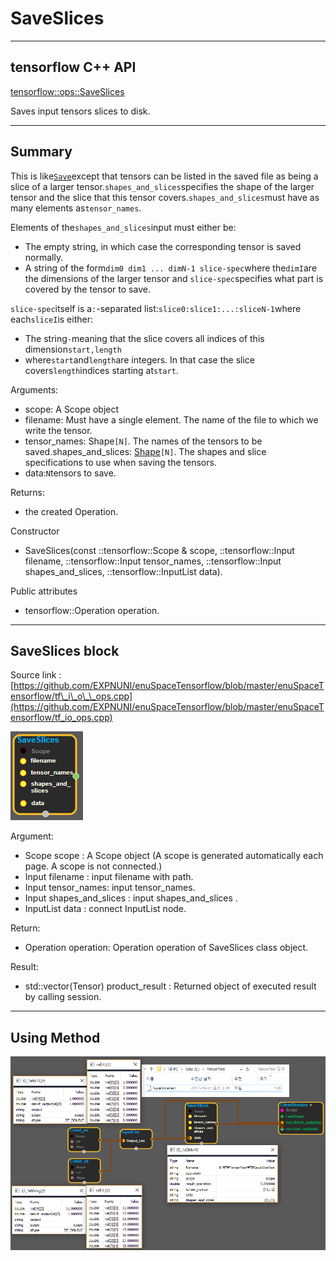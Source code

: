 # SaveSlices

---

## tensorflow C++ API

[tensorflow::ops::SaveSlices](https://www.tensorflow.org/api_docs/cc/class/tensorflow/ops/save-slices)

Saves input tensors slices to disk.

---

## Summary

This is like[`Save`](https://www.tensorflow.org/api_docs/cc/class/tensorflow/ops/save.html#classtensorflow_1_1ops_1_1_save)except that tensors can be listed in the saved file as being a slice of a larger tensor.`shapes_and_slices`specifies the shape of the larger tensor and the slice that this tensor covers.`shapes_and_slices`must have as many elements as`tensor_names`.

Elements of the`shapes_and_slices`input must either be:

* The empty string, in which case the corresponding tensor is saved normally.
* A string of the form`dim0 dim1 ... dimN-1 slice-spec`where the`dimI`are the dimensions of the larger tensor and
  `slice-spec`specifies what part is covered by the tensor to save.

`slice-spec`itself is a`:`-separated list:`slice0:slice1:...:sliceN-1`where each`sliceI`is either:

* The string`-`meaning that the slice covers all indices of this dimension`start,length`
* where`start`and`length`are integers. In that case the slice covers`length`indices starting at`start`.

Arguments:

* scope: A Scope object
* filename: Must have a single element. The name of the file to which we write the tensor.
* tensor\_names: Shape`[N]`. The names of the tensors to be saved.shapes\_and\_slices: [Shape](https://www.tensorflow.org/api_docs/cc/class/tensorflow/ops/shape.html#classtensorflow_1_1ops_1_1_shape)`[N]`. The shapes and slice specifications to use when saving the tensors.
* data:`N`tensors to save.

Returns:

* the created Operation.

Constructor

* SaveSlices\(const ::tensorflow::Scope & scope, ::tensorflow::Input filename, ::tensorflow::Input tensor\_names, ::tensorflow::Input shapes\_and\_slices, ::tensorflow::InputList data\).

Public attributes

* tensorflow::Operation operation.

---

## SaveSlices block

Source link : [https://github.com/EXPNUNI/enuSpaceTensorflow/blob/master/enuSpaceTensorflow/tf\_i\_o\_\_ops.cpp](https://github.com/EXPNUNI/enuSpaceTensorflow/blob/master/enuSpaceTensorflow/tf_io_ops.cpp)

![](/assets/io_SaveSlices_Symbol.png)

Argument:

* Scope scope : A Scope object \(A scope is generated automatically each page. A scope is not connected.\)
* Input filename : input filename with path.
* Input tensor\_names: input tensor\_names.
* Input  shapes\_and\_slices : input shapes\_and\_slices .
* InputList  data : connect InputList node.

Return:

* Operation operation: Operation operation of SaveSlices class object.  

Result:

* std::vector\(Tensor\) product\_result : Returned object of executed result by calling session.

---

## Using Method

![](/assets/io_SaveSlices_Method.png)

